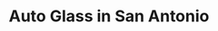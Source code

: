 ---
title: "Auto Glass in San Antonio"
url: /san-antonio/auto-glass-in-san-antonio/
shop: Autowerkstatt
---